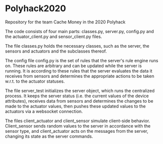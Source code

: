 # Polyhack2020
Repository for the team Cache Money in the 2020 Polyhack

The code consists of four main parts: classes.py, server.py, config.py and
the actuator_client.py and sensor_client.py files.

The file classes.py holds the necessary classes, such as the server, the sensors and
actuators and the subclasses thereof.

The config file config.py is the set of rules that the server's rule engine
runs on. These rules are arbitrary and can be updated while the server is
running. It is according to these rules that the server evaluates the data
it receives from sensors and determines the appropriate actions to be taken
w.r.t. to the actuator statuses.

The file server_test initializes the server object, which runs the centralized
process. It keeps the server status (i.e. the current values of the device
attributes), receives data from sensors and determines the changes to be made to
the actuator values, then pushes these updated values to the actuators via a
websocket connection.

The files client_actuator and client_sensor simulate client-side behavior.
Client_sensor sends random values to the server in accordance with the sensor
type, and client_actuator acts on the messages from the server, changing its
state as the server commands.
